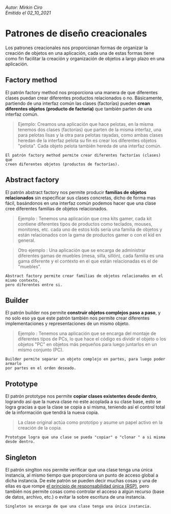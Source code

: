 *Autor: Mirkin Ciro* <br>
*Emitido el 02_10_2021*

# Patrones de diseño creacionales

Los patrones creacionales nos proporcionan formas de organizar la creación de objetos en una aplicación, cada una de estas formas tiene como fin facilitar la creación y organización de objetos a largo plazo en una aplicación.

## Factory method
El patrón factory method nos proporciona una manera de que diferentes clases puedan crear diferentes productos relacionados o no. Básicamente, partiendo de una interfaz común las clases (factorías) pueden **crean diferentes objetos (producto de factoría)** que también parten de una interfaz común.

> Ejemplo: Creamos una aplicación que hace pelotas, en la misma tenemos dos clases (factorías) que parten de la misma interfaz, una para pelotas lisas y la otra para pelotas rayadas, como ambas clases heredan de la interfaz pelota su fin es crear los diferentes objetos "pelota". Cada objeto pelota también hereda de una interfaz común.

    El patrón factory method permite crear diferentes factorías (clases) que
    creen diferentes objetos (productos de factorías).

## Abstract factory
El patrón abstract factory nos permite producir **familias de objetos relacionados** sin especificar sus clases concretas, dicho de forma mas fácil, basándonos en una interfaz común podemos hacer que una clase cree diferentes familias de objetos relacionados.

> Ejemplo : Tenemos una aplicación que crea kits gamer, cada kit contiene diferentes tipos de productos como teclados, mouses, monitores, etc. cada uno de estos kids sería una familia de objetos y están relacionados con la gama de productos gamer o con el kid en general.

> Otro ejemplo : Una aplicación que se encarga de administrar diferentes gamas de muebles (mesa, silla, sillón), cada familia es una gama diferente y el contexto en el que están relacionadas es el de "muebles".

    Abstract factory permite crear familias de objetos relacionados en el mismo contexto, 
    pero diferentes entre si.

## Builder
El patrón builder nos permite **construir objetos complejos paso a paso**, y no solo eso ya que este patrón también nos permite crear diferentes implementaciones y representaciones de un mismo objeto.

> Ejemplo : Tenemos una aplicación que se encarga del montaje de diferentes tipos de PCs, lo que hace el código es dividir el objeto o los objetos "PC" en objetos más pequeños para luego juntarlos en un mismo conjunto (PC).

    Builder permite separar un objeto complejo en partes, para luego poder armarlo 
    por partes en el orden deseado.

## Prototype
El patrón prototype nos permite **copiar clases existentes desde dentro**, logrando así que la nueva clase no este acoplada a su clase base, esto se logra gracias a que la clase se copia a si misma, teniendo así el control total de la información que tendrá la nueva copia.

> La clase original actúa como prototipo y asume un papel activo en la creación de la copia.

    Prototype logra que una clase se pueda "copiar" o "clonar " a si misma desde dentro.

## Singleton
El patrón singlton nos permite verificar que una clase tenga una única instancia, al mismo tiempo que proporciona un punto de acceso global a dicha instancia. De este patrón se pueden decir muchas cosas y una de ellas es que rompe <a href="solid.html">el principio de responsabilidad única (RSP)</a>, pero también nos permite cosas como controlar el acceso a algún recurso (base de datos, archivo, etc.) o evitar la sobre escritura de una instancia.

    Singleton se encarga de que una clase tenga una única instancia.

